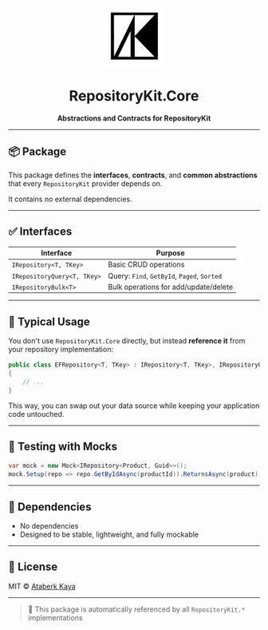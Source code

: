 <div align="center">
  <img src="logo-64x64.png" width="120" alt="RepositoryKit logo" />

# RepositoryKit.Core

**Abstractions and Contracts for RepositoryKit**

</div>

---

## 📦 Package

This package defines the **interfaces**, **contracts**, and **common abstractions** that every `RepositoryKit` provider depends on.

It contains no external dependencies.

---

## ✅ Interfaces

| Interface                   | Purpose                                     |
| --------------------------- | ------------------------------------------- |
| `IRepository<T, TKey>`      | Basic CRUD operations                       |
| `IRepositoryQuery<T, TKey>` | Query: `Find`, `GetById`, `Paged`, `Sorted` |
| `IRepositoryBulk<T>`        | Bulk operations for add/update/delete       |

---

## 📁 Typical Usage

You don't use `RepositoryKit.Core` directly, but instead **reference it** from your repository implementation:

```csharp
public class EFRepository<T, TKey> : IRepository<T, TKey>, IRepositoryQuery<T, TKey>, IRepositoryBulk<T>
{
    // ...
}
```

This way, you can swap out your data source while keeping your application code untouched.

---

## 🧪 Testing with Mocks

```csharp
var mock = new Mock<IRepository<Product, Guid>>();
mock.Setup(repo => repo.GetByIdAsync(productId)).ReturnsAsync(product);
```

---

## 🤝 Dependencies

- No dependencies
- Designed to be stable, lightweight, and fully mockable

---

## 📜 License

MIT © [Ataberk Kaya](https://github.com/taberkkaya)

---

> 📎 This package is automatically referenced by all `RepositoryKit.*` implementations
